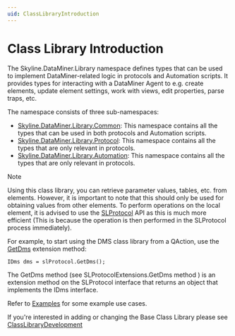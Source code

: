```yaml
---
uid: ClassLibraryIntroduction
---
```


# Class Library Introduction

The Skyline.DataMiner.Library namespace defines types that can be used to implement DataMiner-related logic in protocols and Automation scripts. It provides types for interacting with a DataMiner Agent to e.g. create elements, update element settings, work with views, edit properties, parse traps, etc.

The namespace consists of three sub-namespaces:

- [Skyline.DataMiner.Library.Common](xref:Skyline.DataMiner.Library.Common): This namespace contains all the types that can be used in both protocols and Automation scripts.
- [Skyline.DataMiner.Library.Protocol](xref:Skyline.DataMiner.Library.Protocol): This namespace contains all the types that are only relevant in protocols.
- [Skyline.DataMiner.Library.Automation](xref:Skyline.DataMiner.Library.Protocol): This namespace contains all the types that are only relevant in protocols.

> [!NOTE]
> Using this class library, you can retrieve parameter values, tables, etc. from elements. However, it is important to note that this should only be used for obtaining values from other elements. To perform operations on the local element, it is advised to use the [SLProtocol](xref:Skyline.DataMiner.Scripting.SLProtocol) API as this is much more efficient (This is because the operation is then performed in the SLProtocol process immediately).

For example, to start using the DMS class library from a QAction, use the [GetDms](xref:Skyline.DataMiner.Library.Protocol.SlProtocolExtensions.GetDms(SLProtocol)) extension method:

```xml
IDms dms = slProtocol.GetDms();
```

The GetDms method (see SLProtocolExtensions.GetDms method ) is an extension method on the SLProtocol interface that returns an object that implements the IDms interface.

Refer to [Examples](xref:ClassLibraryExamples) for some example use cases.

If you're interested in adding or changing the Base Class Library please see [ClassLibraryDevelopment](xref:ClassLibraryDevelopment)